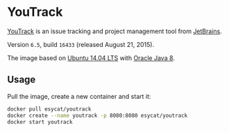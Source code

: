 # YouTrack

[YouTrack](https://jetbrains.com/youtrack/) is an issue tracking and project management tool from [JetBrains](https://jetbrains.com/).

Version `6.5`, build `16433` (released August 21, 2015).

The image based on [Ubuntu 14.04 LTS](https://registry.hub.docker.com/u/esycat/java/) with [Oracle Java 8](https://registry.hub.docker.com/u/esycat/java/).

## Usage

Pull the image, create a new container and start it:

```bash
docker pull esycat/youtrack
docker create --name youtrack -p 8080:8080 esycat/youtrack
docker start youtrack
```
